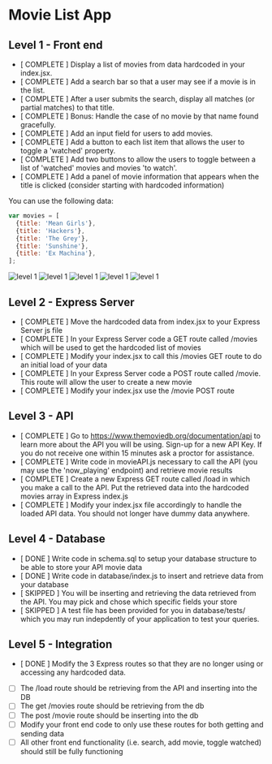 # Movie List App


## Level 1 - Front end

- [ COMPLETE ] Display a list of movies from data hardcoded in your index.jsx.
- [ COMPLETE ] Add a search bar so that a user may see if a movie is in the list. 
- [ COMPLETE ] After a user submits the search, display all matches (or partial matches) to that title.
- [ COMPLETE ] Bonus: Handle the case of no movie by that name found gracefully.
- [ COMPLETE ] Add an input field for users to add movies.
- [ COMPLETE ] Add a button to each list item that allows the user to toggle a 'watched' property.
- [ COMPLETE ] Add two buttons to allow the users to toggle between a list of 'watched' movies and movies 'to watch'.
- [ COMPLETE ] Add a panel of movie information that appears when the title is clicked (consider starting with hardcoded information)

You can use the following data: 

```javascript
var movies = [
  {title: 'Mean Girls'},
  {title: 'Hackers'},
  {title: 'The Grey'},
  {title: 'Sunshine'},
  {title: 'Ex Machina'},
];
```

![level 1](https://cloud.githubusercontent.com/assets/7968370/26704355/53960602-46e3-11e7-949f-d00018a10298.png)
![level 1](https://cloud.githubusercontent.com/assets/7968370/26704434/d3c14332-46e3-11e7-9051-1c2e79f9c172.png)
![level 1](https://cloud.githubusercontent.com/assets/7968370/26704460/0fb2e152-46e4-11e7-9873-8f88f94b1b75.png)
![level 1](https://cloud.githubusercontent.com/assets/7968370/26704486/48dd4b34-46e4-11e7-8c41-19ea1abc154f.png)
![level 1](https://cloud.githubusercontent.com/assets/7968370/26704478/3ddcc304-46e4-11e7-83c2-2c04de3baa5d.png)


## Level 2 - Express Server
- [ COMPLETE ] Move the hardcoded data from index.jsx to your Express Server js file
- [ COMPLETE ] In your Express Server code a GET route called /movies which will be used to get the hardcoded list of movies
- [ COMPLETE ] Modify your index.jsx to call this /movies GET route to do an initial load of your data
- [ COMPLETE ] In your Express Server code a POST route called /movie. This route will allow the user to create a new movie
- [ COMPLETE ] Modify your index.jsx use the /movie POST route


## Level 3 - API
- [ COMPLETE ] Go to https://www.themoviedb.org/documentation/api to learn more about the API you will be using. Sign-up for a new API Key. If you do not receive one within 15 minutes ask a proctor for assistance.
- [ COMPLETE ] Write code in movieAPI.js necessary to call the API (you may use the 'now_playing' endpoint) and retrieve movie results
- [ COMPLETE ] Create a new Express GET route called /load in which you make a call to the API. Put the retrieved data into the hardcoded movies array in Express index.js
- [ COMPLETE ] Modify your index.jsx file accordingly to handle the loaded API data. You should not longer have dummy data anywhere.


## Level 4 - Database
- [ DONE ] Write code in schema.sql to setup your database structure to be able to store your API movie data
- [ DONE ] Write code in database/index.js to insert and retrieve data from your database
- [ SKIPPED ] You will be inserting and retrieving the data retrieved from the API. You may pick and chose which specific fields your store
- [ SKIPPED ] A test file has been provided for you in database/tests/ which you may run indepdently of your application to test your queries.


## Level 5 - Integration
- [ DONE ] Modify the 3 Express routes so that they are no longer using or accessing any hardcoded data. 
- [  ] The /load route should be retrieving from the API and inserting into the DB
- [ ] The get /movies route should be retrieving from the db
- [ ] The post /movie route should be inserting into the db
- [ ] Modify your front end code to only use these routes for both getting and sending data
- [ ] All other front end functionality (i.e. search, add movie, toggle watched) should still be fully functioning